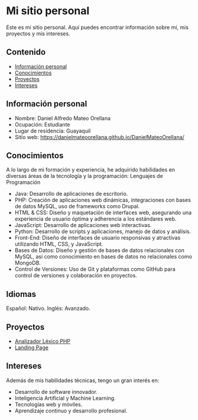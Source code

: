 # Mi sitio personal
Este es mi sitio personal. Aquí puedes encontrar información sobre mí, mis
proyectos y mis intereses.
## Contenido
* [Información personal](#información-personal)
* [Conocimientos](#conocimientos)
* [Proyectos](#proyectos)
* [Intereses](#intereses)
## Información personal
* Nombre: Daniel Alfredo Mateo Orellana
* Ocupación: Estudiante
* Lugar de residencia: Guayaquil
* Sitio web: https://danielmateoorellana.github.io/DanielMateoOrellana/
## Conocimientos
A lo largo de mi formación y experiencia, he adquirido habilidades en diversas áreas de la tecnología y la programación:
Lenguajes de Programación
* Java: Desarrollo de aplicaciones de escritorio.
* PHP: Creación de aplicaciones web dinámicas, integraciones con bases de datos MySQL, uso de frameworks como Drupal.
* HTML & CSS: Diseño y maquetación de interfaces web, asegurando una experiencia de usuario óptima y adherencia a los estándares web.
* JavaScript: Desarrollo de aplicaciones web interactivas.
* Python: Desarrollo de scripts y aplicaciones, manejo de datos y análisis.
* Front-End: Diseño de interfaces de usuario responsivas y atractivas utilizando HTML, CSS, y JavaScript.
* Bases de Datos: Diseño y gestión de bases de datos relacionales con MySQL, así como conocimiento en bases de datos no relacionales como MongoDB.
* Control de Versiones: Uso de Git y plataformas como GitHub para control de versiones y colaboración en proyectos.
## Idiomas
Español: Nativo.
Inglés: Avanzado.
## Proyectos
* [Analizador Léxico PHP](https://github.com/DanielMateoOrellana/AnalizadorLexico-Grupo4)
* [Landing Page](https://github.com/DanielMateoOrellana/landing.git)
  
## Intereses
Además de mis habilidades técnicas, tengo un gran interés en:
* Desarrollo de software innovador.
* Inteligencia Artificial y Machine Learning.
* Tecnologías web y móviles.
* Aprendizaje continuo y desarrollo profesional.
